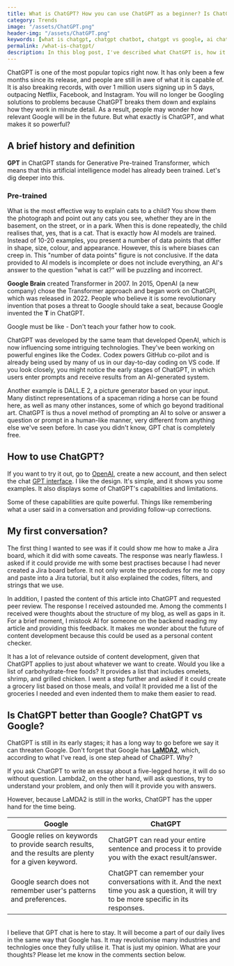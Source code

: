 ```yaml
---
title: What is ChatGPT? How you can use ChatGPT as a beginner? Is ChatGPT a threat to the job market?
category: Trends
image: "/assets/ChatGPT.png"
header-img: "/assets/ChatGPT.png"
keywords: [what is chatgpt, chatgpt chatbot, chatgpt vs google, ai chatbot, open ai, how to use chatgpt, chatgpt a beginner guide, use chatgpt, lamda2]
permalink: /what-is-chatgpt/
description: In this blog post, I've described what ChatGPT is, how it functions, and why it won't endanger programmers or content developers.
---
```


ChatGPT is one of the most popular topics right now. It has only been a few months since its release, and people are still in awe of what it is capable of. It is also breaking records, with over 1 million users signing up in 5 days, outpacing Netflix, Facebook, and Instagram. You will no longer be Googling solutions to problems because ChatGPT breaks them down and explains how they work in minute detail. As a result, people may wonder how relevant Google will be in the future. But what exactly is ChatGPT, and what makes it so powerful?

## A brief history and definition
**GPT** in ChatGPT stands for Generative Pre-trained Transformer, which means that this artificial intelligence model has already been trained. Let's dig deeper into this.

### Pre-trained
What is the most effective way to explain cats to a child? You show them the photograph and point out any cats you see, whether they are in the basement, on the street, or in a park. When this is done repeatedly, the child realises that, yes, that is a cat. That is exactly how AI models are trained. Instead of 10-20 examples, you present a number of data points that differ in shape, size, colour, and appearance. However, this is where biases can creep in. This "number of data points" figure is not conclusive. If the data provided to AI models is incomplete or does not include everything, an AI's answer to the question "what is cat?" will be puzzling and incorrect.

**Google Brain** created Transformer in 2007. In 2015, OpenAI (a new company) chose the Transformer approach and began work on ChatGPI, which was released in 2022. People who believe it is some revolutionary invention that poses a threat to Google should take a seat, because Google invented the **T** in ChatGPT.

Google must be like - Don't teach your father how to cook.

ChatGPT was developed by the same team that developed OpenAI, which is now influencing some intriguing technologies. They've been working on powerful engines like the Codex. Codex powers GitHub co-pilot and is already being used by many of us in our day-to-day coding on VS code. If you look closely, you might notice the early stages of ChatGPT, in which users enter prompts and receive results from an AI-generated system.

Another example is DALL.E 2, a picture generator based on your input. Many distinct representations of a spaceman riding a horse can be found here, as well as many other instances, some of which go beyond traditional art. ChatGPT is thus a novel method of prompting an AI to solve or answer a question or prompt in a human-like manner, very different from anything else we've seen before. In case you didn't know, GPT chat is completely free.

## How to use ChatGPT?
If you want to try it out, go to [OpenAI](https://openai.com/blog/chatgpt/), create a new account, and then select the chat [GPT interface](https://chat.openai.com/). I like the design. It's simple, and it shows you some examples. It also displays some of ChatGPT's capabilities and limitations.

Some of these capabilities are quite powerful. Things like remembering what a user said in a conversation and providing follow-up corrections.

## My first conversation?
The first thing I wanted to see was if it could show me how to make a Jira board, which it did with some caveats. The response was nearly flawless. I asked if it could provide me with some best practises because I had never created a Jira board before. It not only wrote the procedures for me to copy and paste into a Jira tutorial, but it also explained the codes, filters, and strings that we use.

In addition, I pasted the content of this article into ChatGPT and requested peer review. The response I received astounded me. Among the comments I received were thoughts about the structure of my blog, as well as gaps in it. For a brief moment, I mistook AI for someone on the backend reading my article and providing this feedback. It makes me wonder about the future of content development because this could be used as a personal content checker.

It has a lot of relevance outside of content development, given that ChatGPT applies to just about whatever we want to create. Would you like a list of carbohydrate-free foods? It provides a list that includes omelets, shrimp, and grilled chicken. I went a step further and asked if it could create a grocery list based on those meals, and voila! It provided me a list of the groceries I needed and even indented them to make them easier to read.

## Is ChatGPT better than Google? ChatGPT vs Google? 
ChatGPT is still in its early stages; it has a long way to go before we say it can threaten Google. Don't forget that Google has **[LaMDA2](https://blog.google/technology/ai/lamda/)**, which, according to what I've read, is one step ahead of ChaGPT. Why?

If you ask ChatGPT to write an essay about a five-legged horse, it will do so without question. Lambda2, on the other hand, will ask questions, try to understand your problem, and only then will it provide you with answers.

However, because LaMDA2 is still in the works, ChatGPT has the upper hand for the time being.

| Google                                                                                               | ChatGPT                                                                                                                                  |
| ---------------------------------------------------------------------------------------------------- | ---------------------------------------------------------------------------------------------------------------------------------------- |
| Google relies on keywords to provide search results, and the results are plenty for a given keyword. | ChatGPT can read your entire sentence and process it to provide you with the exact result/answer.                                        |
| Google search does not remember user's patterns and preferences.                                     | ChatGPT can remember your conversations with it. And the next time you ask a question, it will try to be more specific in its responses. |


<br>
I believe that GPT chat is here to stay. It will become a part of our daily lives in the same way that Google has. It may revolutionise many industries and technlogies once they fully utilise it. That is just my opinion. What are your thoughts? Please let me know in the comments section below.
